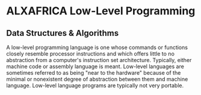 # ALXAFRICA Low-Level Programming 
## Data Structures & Algorithms

A low-level programming language is one whose commands or functions closely resemble processor instructions and which offers little to no abstraction from a computer's instruction set architecture.
Typically, either machine code or assembly language is meant.
Low-level languages are sometimes referred to as being "near to the hardware" because of the minimal or nonexistent degree of abstraction between them and machine language.
Low-level language programs are typically not very portable. 
